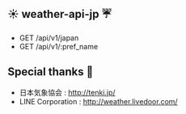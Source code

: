## :sunny: weather-api-jp :umbrella:

- GET /api/v1/japan
- GET /api/v1/:pref_name

## Special thanks :pray:

- 日本気象協会 : http://tenki.jp/
- LINE Corporation : http://weather.livedoor.com/
